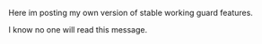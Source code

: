 Here im posting my own version of stable working guard features.

I know no one will read this message.

